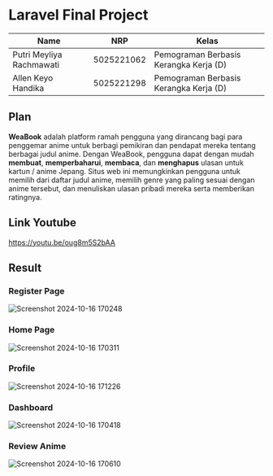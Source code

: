 # Laravel Final Project

| Name           | NRP        | Kelas     |
| ---            | ---        | ----------|
| Putri Meyliya Rachmawati | 5025221062 | Pemograman Berbasis Kerangka Kerja (D) |
| Allen Keyo Handika | 5025221298 | Pemograman Berbasis Kerangka Kerja (D) |

## Plan
**WeaBook** adalah platform ramah pengguna yang dirancang bagi para penggemar anime untuk berbagi pemikiran dan pendapat mereka tentang berbagai judul anime. Dengan WeaBook, pengguna dapat dengan mudah **membuat**, **memperbaharui**, **membaca**, dan **menghapus** ulasan untuk kartun / anime Jepang. Situs web ini memungkinkan pengguna untuk memilih dari daftar judul anime, memilih genre yang paling sesuai dengan anime tersebut, dan menuliskan ulasan pribadi mereka serta memberikan ratingnya.

## Link Youtube
https://youtu.be/oug8m5S2bAA 

## Result
### Register Page
![Screenshot 2024-10-16 170248](https://github.com/user-attachments/assets/8c4110a3-7429-4a7d-bf93-50bed8c62095)

### Home Page
![Screenshot 2024-10-16 170311](https://github.com/user-attachments/assets/2235656d-28be-41e9-a408-0097d84a72c4)

### Profile
![Screenshot 2024-10-16 171226](https://github.com/user-attachments/assets/9c5cb295-93a1-4412-9f08-aaef5f4f954c)

### Dashboard
![Screenshot 2024-10-16 170418](https://github.com/user-attachments/assets/f8eeb73b-a1de-49cc-8e3d-b0f0f007470f)

### Review Anime
![Screenshot 2024-10-16 170610](https://github.com/user-attachments/assets/b8b53de5-2316-44da-80f2-e6d86a37d524)
